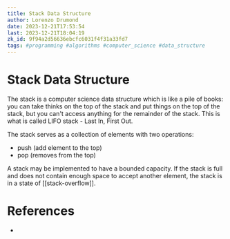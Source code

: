 ```yaml
---
title: Stack Data Structure
author: Lorenzo Drumond
date: 2023-12-21T17:53:54
last: 2023-12-21T18:04:19
zk_id: 9f94a2d56636ebcfc6031f4f31a33fd7
tags: #programming #algorithms #computer_science #data_structure
---
```



# Stack Data Structure
The stack is a computer science data structure which is like a pile of books:
you can take thinks on the top of the stack and put things on the top of the
stack,  but you can't access anything for the remainder of the stack. This is
what is called LIFO stack - Last In, First Out.

The stack serves as a collection of elements with two operations:
- push (add element to the top)
- pop (removes from the top)

A stack may be implemented to have a bounded capacity. If the stack is full and
does not contain enough space to accept another element, the stack is in a
state of [[stack-overflow]].

# References
- 

